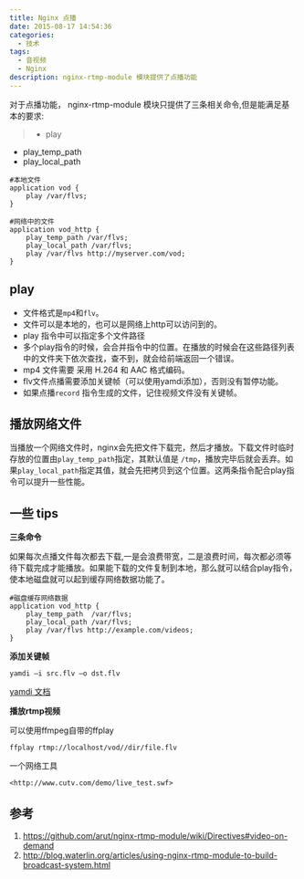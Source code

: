 ```yaml
---
title: Nginx 点播
date: 2015-08-17 14:54:36
categories:
  - 技术
tags:
  - 音视频
  - Nginx
description: nginx-rtmp-module 模块提供了点播功能
---
```


对于点播功能， nginx-rtmp-module 模块只提供了三条相关命令,但是能满足基本的要求:
>- play
- play_temp_path
- play_local_path


```shell
#本地文件
application vod {
    play /var/flvs;
}

#网络中的文件
application vod_http {
    play_temp_path /var/flvs;
    play_local_path /var/flvs;
    play /var/flvs http://myserver.com/vod;
}
```


## play

- 文件格式是`mp4`和`flv`。
- 文件可以是本地的，也可以是网络上http可以访问到的。
- play 指令中可以指定多个文件路径
- 多个play指令的时候，会合并指令中的位置。在播放的时候会在这些路径列表中的文件夹下依次查找，查不到，就会给前端返回一个错误。
- mp4 文件需要 采用 H.264 和 AAC 格式编码。
- flv文件点播需要添加关键帧（可以使用yamdi添加），否则没有暂停功能。
- 如果点播`record` 指令生成的文件，记住视频文件没有关键帧。

## 播放网络文件


当播放一个网络文件时，nginx会先把文件下载完，然后才播放。下载文件时临时存放的位置由`play_temp_path`指定，其默认值是 `/tmp`，播放完毕后就会丢弃。如果`play_local_path`指定其值，就会先把拷贝到这个位置。这两条指令配合play指令可以提升一些性能。



## 一些 tips

**三条命令**

如果每次点播文件每次都去下载,一是会浪费带宽，二是浪费时间，每次都必须等待下载完成才能播放。如果能下载的文件复制到本地，那么就可以结合play指令，使本地磁盘就可以起到缓存网络数据功能了。

```shell
#磁盘缓存网络数据
application vod_http {
    play_temp_path  /var/flvs;
    play_local_path /var/flvs;
    play /var/flvs http://example.com/videos;
}
```

**添加关键帧**

    yamdi –i src.flv –o dst.flv

[yamdi 文档](http://yamdi.sourceforge.net/)

**播放rtmp视频**

可以使用ffmpeg自带的ffplay

    ffplay rtmp://localhost/vod//dir/file.flv

一个网络工具
    
    <http://www.cutv.com/demo/live_test.swf>


## 参考

1. https://github.com/arut/nginx-rtmp-module/wiki/Directives#video-on-demand
2. http://blog.waterlin.org/articles/using-nginx-rtmp-module-to-build-broadcast-system.html
